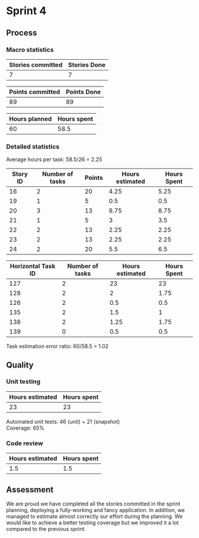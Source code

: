 # Sprint 4
## Process 
### Macro statistics
| Stories committed | Stories Done |
| --- | --- |
| 7 | 7 |

| Points committed | Points Done |
| --- | --- |
| 89 | 89 |

| Hours planned | Hours spent |
| --- | --- |
| 60 | 58.5 |

### Detailed statistics

Average hours per task: 58.5/26 = 2.25

| Story ID | Number of tasks | Points | Hours estimated | Hours Spent |
| --- | --- | --- | --- | --- |
| 16  | 2 | 20 | 4.25 | 5.25 |
| 19  | 1 | 5 | 0.5 | 0.5 |
| 20  | 3 | 13 | 8.75 | 8.75 |
| 21 | 1 | 5 | 3 | 3.5 |
| 22 | 2 | 13 | 2.25 | 2.25 |
| 23 | 2 | 13 | 2.25 | 2.25 |
| 24 | 2 | 20 | 5.5 | 6.5 |

| Horizontal Task ID | Number of tasks | Hours estimated | Hours Spent |
| --- | --- | --- | --- |
| 127 | 2 | 23 | 23 |
| 128 | 2 | 2 | 1.75 |
| 126 | 2 | 0.5 | 0.5 |
| 135 | 2 | 1.5 | 1 |
| 138 | 2 | 1.25 | 1.75 |
| 139 | 0 | 0.5 | 0.5 |

Task estimation error ratio: 60/58.5 = 1.02

## Quality
### Unit testing

| Hours estimated | Hours spent |
| --- | --- |
| 23 | 23 |

Automated unit tests: 46 (unit) + 21 (snapshot)  
Coverage: 65%  

### Code review
| Hours estimated | Hours spent |
| --- | --- |
| 1.5 | 1.5 |

## Assessment
We are proud we have completed all the stories committed in the sprint planning, deploying a fully-working and fancy application. In addition, we managed to estimate almost correctly our effort during the planning. We would like to achieve a better testing coverage but we improved it a lot compared to the previous sprint.

